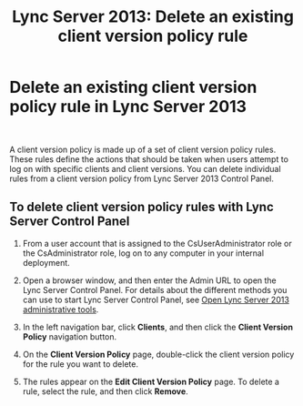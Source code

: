 ﻿---
title: 'Lync Server 2013: Delete an existing client version policy rule'
TOCTitle: Delete an existing client version policy rule
ms:assetid: 2fe351c4-d78b-47d5-af49-d47ee5e0fe42
ms:mtpsurl: https://technet.microsoft.com/en-us/library/JJ923066(v=OCS.15)
ms:contentKeyID: 50675352
ms.date: 07/23/2014
mtps_version: v=OCS.15
---

# Delete an existing client version policy rule in Lync Server 2013

 


A client version policy is made up of a set of client version policy rules. These rules define the actions that should be taken when users attempt to log on with specific clients and client versions. You can delete individual rules from a client version policy from Lync Server 2013 Control Panel.

## To delete client version policy rules with Lync Server Control Panel

1.  From a user account that is assigned to the CsUserAdministrator role or the CsAdministrator role, log on to any computer in your internal deployment.

2.  Open a browser window, and then enter the Admin URL to open the Lync Server Control Panel. For details about the different methods you can use to start Lync Server Control Panel, see [Open Lync Server 2013 administrative tools](lync-server-2013-open-lync-server-administrative-tools.md).

3.  In the left navigation bar, click **Clients**, and then click the **Client Version Policy** navigation button.

4.  On the **Client Version Policy** page, double-click the client version policy for the rule you want to delete.

5.  The rules appear on the **Edit Client Version Policy** page. To delete a rule, select the rule, and then click **Remove**.


